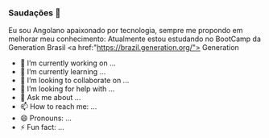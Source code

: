 ### Saudações 👋



Eu sou Angolano apaixonado por tecnologia, sempre me propondo em melhorar meu conhecimento:
Atualmente estou estudando no BootCamp da Generation Brasil
<a href:"https://brazil.generation.org/"> Generation</a>
- 🔭 I’m currently working on ...
- 🌱 I’m currently learning ...
- 👯 I’m looking to collaborate on ...
- 🤔 I’m looking for help with ...
- 💬 Ask me about ...
- 📫 How to reach me: ...
- 😄 Pronouns: ...
- ⚡ Fun fact: ...
